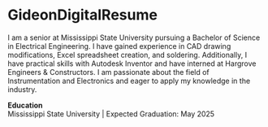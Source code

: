 # GideonDigitalResume


I am a senior at Mississippi State University pursuing a Bachelor of Science in Electrical Engineering. I have gained experience in CAD drawing modifications, Excel spreadsheet creation, and soldering. Additionally, I have practical skills with Autodesk Inventor and have interned at Hargrove Engineers & Constructors. I am passionate about the field of Instrumentation and Electronics and eager to apply my knowledge in the industry.

**Education**  
Mississippi State University | Expected Graduation: May 2025


